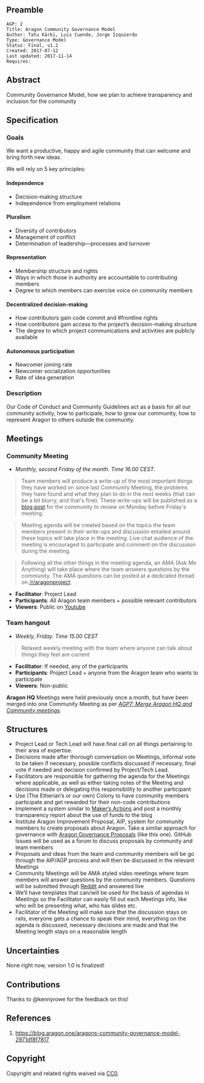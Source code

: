 ## Preamble

    AGP: 2
    Title: Aragon Community Governance Model
    Author: Tatu Kärki, Luis Cuende, Jorge Izquierdo
    Type: Governance Model
    Status: Final, v1.2
    Created: 2017-07-12
    Last updated: 2017-11-14
    Requires:

## Abstract

Community Governance Model, how we plan to achieve transparency and inclusion for the community

## Specification

### Goals

We want a productive, happy and agile community that can welcome and bring forth new ideas.

We will rely on 5 key principles:

#### Independence
  - Decision-making structure
  - Independence from employment relations
#### Pluralism
  - Diversity of contributors
  - Management of conflict
  - Determination of leadership—processes and turnover
#### Representation
  - Membership structure and rights
  - Ways in which those in authority are accountable to contributing members
  - Degree to which members can exercise voice on community members
#### Decentralized decision-making
  - How contributors gain code commit and #frontline rights
  - How contributors gain access to the project’s decision-making structure
  - The degree to which project communications and activities are publicly available
#### Autonomous participation
  - Newcomer joining rate
  - Newcomer socialization opportunities
  - Rate of idea generation

### Description

Our Code of Conduct and Community Guidelines act as a basis for all our community activity, how to participate, how to grow our community, how to represent Aragon to others outside the community.

## Meetings

### **Community Meeting**
- *Monthly, second Friday of the month. Time 16.00 CEST.*

> Team members will produce a write-up of the most important things they have worked on since last Community Meeting, the problems they have found and what they plan to do in the next weeks (that can be a bit blurry, and that's fine). These write-ups will be published as a [blog post](https://blog.aragon.one/) for the community to review on Monday before Friday's meeting.

> Meeting agenda will be created based on the topics the team members present in their write-ups and discussion entailed around these topics will take place in the meeting. Live chat audience of the meeting is encouraged to participate and comment on the discussion during the meeting.

> Following all the other things in the meeting agenda, an AMA (Ask Me Anything) will take place where the team answers questions by the community. The AMA questions can be posted at a dedicated thread on [/r/aragonproject](https://www.reddit.com/r/aragonproject/).

- **Facilitator**: Project Lead
- **Participants**: All Aragon team members + possible relevant contributors
- **Viewers**: Public on [Youtube](https://www.youtube.com/c/AragonProject)

### **Team hangout**
- *Weekly, Friday. Time 15.00 CEST*
> Relaxed weekly meeting with the team where anyone can talk about things they feel are current
- **Facilitator**: If needed, any of the participants
- **Participants**: Project Lead + anyone from the Aragon team who wants to participate
- **Viewers**: Non-public

**Aragon HQ** Meetings were held previously once a month, but have been merged into one Community Meeting as per _[AGP7: Merge Aragon HQ and Community meetings](https://github.com/aragon/governance/issues/15)_.

## Structures
- Project Lead or Tech Lead will have final call on all things pertaining to their area of expertise.
- Decisions made after thorough conversation on Meetings, informal vote to be taken if necessary, possible conflicts discussed if necessary, final vote if needed and decision confirmed by Project/Tech Lead.
- Facilitators are responsible for gathering the agenda for the Meetings where applicable, as well as either taking notes of the Meeting and decisions made or delegating this responsibility to another participant
- Use (The Etherian’s or our own) Colony to have community members participate and get rewarded for their non-code contributions
- Implement a system similar to [Maker’s Actions](http://makerdao.com/actions/) and post a monthly transparency report about the use of funds to the blog
- Institute Aragon Improvement Proposal, AIP, system for community members to create proposals about Aragon. Take a similar approach for governance with [Aragon Governance Proposals](https://github.com/aragon/governance/issues) (like this one). GitHub Issues will be used as a forum to discuss proposals by community and team members
- Proposals and ideas from the team and community members will be go through the AIP/AGP process and will then be discussed in the relevant Meetings
- Community Meetings will be AMA styled video meetings where team members will answer questions by the community members. Questions will be submitted through [Reddit](https://www.reddit.com/r/aragonproject/) and answered live
- We’ll have templates that can/will be used for the basis of agendas in Meetings so the Facilitator can easily fill out each Meetings info, like who will be presenting what, who has slides etc.
- Facilitator of the Meeting will make sure that the discussion stays on rails, everyone gets a chance to speak their mind, everything on the agenda is discussed, necessary decisions are made and that the Meeting length stays on a reasonable length


## Uncertainties

None right now, version 1.0 is finalized!

## Contributions

Thanks to @kennyrowe for the feedback on this!

## References

1. https://blog.aragon.one/aragons-community-governance-model-2971df8f7817

## Copyright

Copyright and related rights waived via [CC0](https://creativecommons.org/publicdomain/zero/1.0/).
